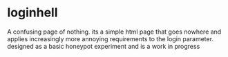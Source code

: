 # loginhell
A confusing page of nothing. its a simple html page that goes nowhere and applies increasingly more annoying requirements to the login parameter. 
designed as a basic honeypot experiment and is a work in progress
